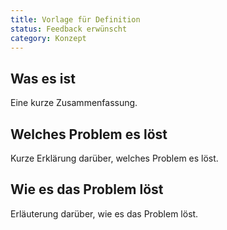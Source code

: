 ```yaml
---
title: Vorlage für Definition
status: Feedback erwünscht
category: Konzept
---
```


## Was es ist

Eine kurze Zusammenfassung. 

## Welches Problem es löst

Kurze Erklärung darüber, welches Problem es löst. 

## Wie es das Problem löst



Erläuterung darüber, wie es das Problem löst. 
